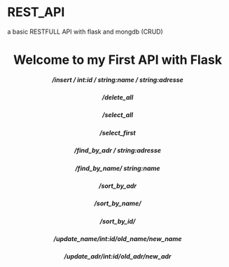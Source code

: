 # REST_API
a basic RESTFULL API with flask and mongdb (CRUD)

<div class="container">

<div class="alert alert-primary w-10 p-2" role="alert">

<center>

# Welcome to my First API with Flask

</center>

</div>

<div class="container w-2 p-5">

<div class="alert alert-success w-5 p-1" role="alert">

<center>

##### /insert / int:id / string:name / string:adresse

</center>

</div>

<div class="alert alert-success w-5 p-1" role="alert">

<center>

##### /delete_all

</center>

</div>

<div class="alert alert-success w-5 p-1" role="alert">

<center>

##### /select_all

</center>

</div>

<div class="alert alert-success w-5 p-1" role="alert">

<center>

##### /select_first

</center>

</div>

<div class="alert alert-success w-5 p-1" role="alert">

<center>

##### /find_by_adr / string:adresse

</center>

</div>

<div class="alert alert-success w-5 p-1" role="alert">

<center>

##### /find_by_name/ string:name

</center>

</div>

<div class="alert alert-success w-5 p-1" role="alert">

<center>

##### /sort_by_adr

</center>

</div>

<div class="alert alert-success w-5 p-1" role="alert">

<center>

##### /sort_by_name/

</center>

</div>

<div class="alert alert-success w-5 p-1" role="alert">

<center>

##### /sort_by_id/

</center>

</div>

<div class="alert alert-success w-5 p-1" role="alert">

<center>

##### /update_name/int:id/old_name/new_name

</center>

</div>

<div class="alert alert-success w-5 p-1" role="alert">

<center>

##### /update_adr/int:id/old_adr/new_adr

</center>

</div>

</div>

</div>
